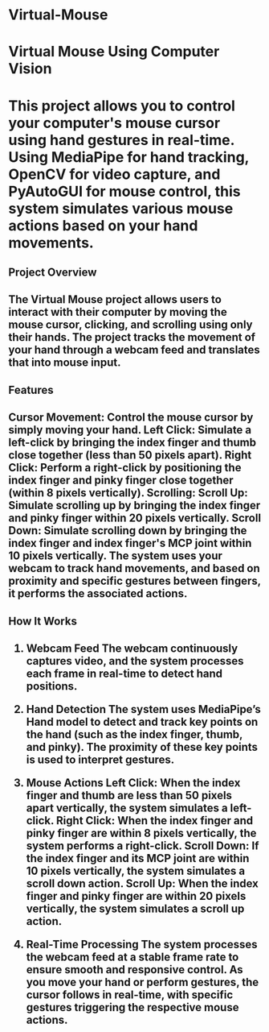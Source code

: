 # Virtual-Mouse
<h1>Virtual Mouse Using Computer Vision<h1>
This project allows you to control your computer's mouse cursor using hand gestures in real-time. Using MediaPipe for hand tracking, OpenCV for video capture, and PyAutoGUI for mouse control, this system simulates various mouse actions based on your hand movements.

<h2>Project Overview <h2>

The Virtual Mouse project allows users to interact with their computer by moving the mouse cursor, clicking, and scrolling using only their hands. The project tracks the movement of your hand through a webcam feed and translates that into mouse input.

<h2>Features<h2>

Cursor Movement: Control the mouse cursor by simply moving your hand.
Left Click: Simulate a left-click by bringing the index finger and thumb close together (less than 50 pixels apart).
Right Click: Perform a right-click by positioning the index finger and pinky finger close together (within 8 pixels vertically).
Scrolling:
Scroll Up: Simulate scrolling up by bringing the index finger and pinky finger within 20 pixels vertically.
Scroll Down: Simulate scrolling down by bringing the index finger and index finger's MCP joint within 10 pixels vertically.
The system uses your webcam to track hand movements, and based on proximity and specific gestures between fingers, it performs the associated actions.

<h2>How It Works<h2>

1. Webcam Feed
The webcam continuously captures video, and the system processes each frame in real-time to detect hand positions.

2. Hand Detection
The system uses MediaPipe’s Hand model to detect and track key points on the hand (such as the index finger, thumb, and pinky). The proximity of these key points is used to interpret gestures.

3. Mouse Actions
Left Click: When the index finger and thumb are less than 50 pixels apart vertically, the system simulates a left-click.
Right Click: When the index finger and pinky finger are within 8 pixels vertically, the system performs a right-click.
Scroll Down: If the index finger and its MCP joint are within 10 pixels vertically, the system simulates a scroll down action.
Scroll Up: When the index finger and pinky finger are within 20 pixels vertically, the system simulates a scroll up action.

4. Real-Time Processing
The system processes the webcam feed at a stable frame rate to ensure smooth and responsive control. As you move your hand or perform gestures, the cursor follows in real-time, with specific gestures triggering the respective mouse actions.